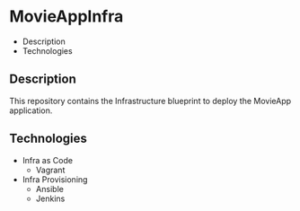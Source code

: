 # MovieAppInfra

* Description
* Technologies

## Description

This repository contains the Infrastructure blueprint to deploy the MovieApp application.

## Technologies

* Infra as Code
	* Vagrant
* Infra Provisioning
	* Ansible
  * Jenkins
